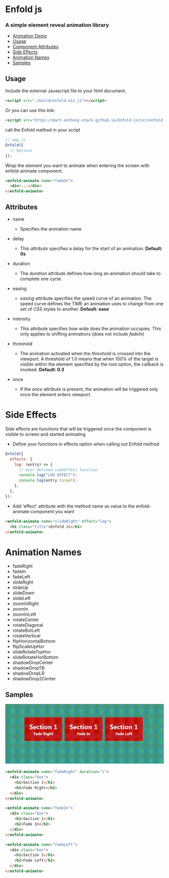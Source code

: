 # Enfold js
### A simple element reveal animation library

- [Animation Demo](https://mart-anthony-stark.github.io/Enfold-js/)
- [Usage](https://github.com/mart-anthony-stark/Enfold-js#usage)
- [Component Attributes](https://github.com/mart-anthony-stark/Enfold-js#attributes)
- [Side Effects](https://github.com/mart-anthony-stark/Enfold-js#side-effects)
- [Animation Names](https://github.com/mart-anthony-stark/Enfold-js#animation-names)
- [Samples](https://github.com/mart-anthony-stark/Enfold-js#samples)

## Usage

Include the external Javascript file to your html document.

```html
<script src="./build/enfold.min.js"></script>
```

Or you can use this link:

```html
<script src="https://mart-anthony-stark.github.io/Enfold-js/src/enfold.min.js"></script>
```

call the Enfold method in your script

```javascript
// app.js
Enfold({
  // Options
});
```

Wrap the element you want to animate when entering the screen with enfold-animate component.

```html
<enfold-animate name="fadeIn">
  <div>...</div>
</enfold-animate>
```

## Attributes

- name
  - Specifies the animation name
- delay
  - This _attribute_ specifies a delay for the start of an animation. **Default: 0s**
- duration
  - The _duration_ attribute defines how long an animation should take to complete one cycle.
- easing

  - _easing_ attribute specifies the speed curve of an animation. The speed curve defines the TIME an animation uses to change from one set of CSS styles to another. **Default: ease**

- intensity
  - This attribute specifies how wide does the animation occupies. This only applies to shifting animations (does not include _fadeIn_)
- threshold
  - The animation activated when the _threshold_ is crossed into the viewport. A threshold of 1.0 means that when 100% of the target is visible within the element specified by the root option, the callback is invoked. **Default: 0.3**
- once
  - If the _once_ attribute is present, the animation will be triggered only once the element enters viewport.

# Side Effects

Side effects are functions that will be triggered once the component is visible to screen and started animating

- Define your functions in effects option when calling out Enfold method

```javascript
Enfold({
  effects: {
    log: (entry) => {
      // User defined sideEffect function
      console.log("LOG EFFECT");
      console.log(entry.target);
    },
  },
});
```

- Add 'effect' attribute with the method name as value to the enfold-animate component you want

```html
<enfold-animate name="slideRight" effect="log">
  <h1 class="title">Enfold Js</h1>
</enfold-animate>
```

# Animation Names

- fadeRight
- fadeIn
- fadeLeft
- slideRight
- slideUp
- slideDown
- slideLeft
- zoomInRight
- zoomIn
- zoomInLeft
- rotateCenter
- rotateDiagonal
- rotateBotLeft
- rotateVertical
- flipHorizontalBottom
- flipScaleUpHor
- slideRotateTopHor
- slideRotateHorBottom
- shadowDropCenter
- shadowDropTB
- shadowDropLR
- shadowDrop2Center

## Samples

![img](https://github.com/mart-anthony-stark/Enfold-js/blob/main/docs/src/animations/section1.gif?raw=true)

```html
<enfold-animate name="fadeRight" duration="1">
  <div class="box">
    <h1>Section 1</h1>
    <h2>Fade Right</h2>
  </div>
</enfold-animate>
```

```html
<enfold-animate name="fadeIn">
  <div class="box">
    <h1>Section 1</h1>
    <h2>Fade In</h2>
  </div>
</enfold-animate>
```

```html
<enfold-animate name="fadeLeft">
  <div class="box">
    <h1>Section 1</h1>
    <h2>Fade Left</h2>
  </div>
</enfold-animate>
```
